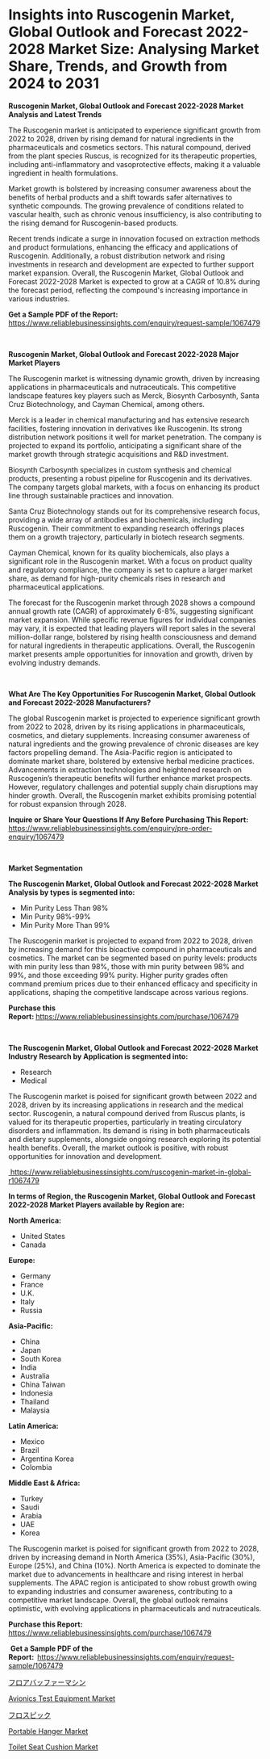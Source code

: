 <p><h1>Insights into Ruscogenin Market, Global Outlook and Forecast 2022-2028 Market Size: Analysing Market Share, Trends, and Growth from 2024 to 2031</h1></p><p><strong>Ruscogenin Market, Global Outlook and Forecast 2022-2028 Market Analysis and Latest Trends</strong></p>
<p><p>The Ruscogenin market is anticipated to experience significant growth from 2022 to 2028, driven by rising demand for natural ingredients in the pharmaceuticals and cosmetics sectors. This natural compound, derived from the plant species Ruscus, is recognized for its therapeutic properties, including anti-inflammatory and vasoprotective effects, making it a valuable ingredient in health formulations.</p><p>Market growth is bolstered by increasing consumer awareness about the benefits of herbal products and a shift towards safer alternatives to synthetic compounds. The growing prevalence of conditions related to vascular health, such as chronic venous insufficiency, is also contributing to the rising demand for Ruscogenin-based products.</p><p>Recent trends indicate a surge in innovation focused on extraction methods and product formulations, enhancing the efficacy and applications of Ruscogenin. Additionally, a robust distribution network and rising investments in research and development are expected to further support market expansion. Overall, the Ruscogenin Market, Global Outlook and Forecast 2022-2028 Market is expected to grow at a CAGR of 10.8% during the forecast period, reflecting the compound's increasing importance in various industries.</p></p>
<p><strong>Get a Sample PDF of the Report:&nbsp;</strong> <a href="https://www.reliablebusinessinsights.com/enquiry/request-sample/1067479">https://www.reliablebusinessinsights.com/enquiry/request-sample/1067479</a></p>
<p>&nbsp;</p>
<p><strong>Ruscogenin Market, Global Outlook and Forecast 2022-2028 Major Market Players</strong></p>
<p><p>The Ruscogenin market is witnessing dynamic growth, driven by increasing applications in pharmaceuticals and nutraceuticals. This competitive landscape features key players such as Merck, Biosynth Carbosynth, Santa Cruz Biotechnology, and Cayman Chemical, among others.</p><p>Merck is a leader in chemical manufacturing and has extensive research facilities, fostering innovation in derivatives like Ruscogenin. Its strong distribution network positions it well for market penetration. The company is projected to expand its portfolio, anticipating a significant share of the market growth through strategic acquisitions and R&D investment.</p><p>Biosynth Carbosynth specializes in custom synthesis and chemical products, presenting a robust pipeline for Ruscogenin and its derivatives. The company targets global markets, with a focus on enhancing its product line through sustainable practices and innovation.</p><p>Santa Cruz Biotechnology stands out for its comprehensive research focus, providing a wide array of antibodies and biochemicals, including Ruscogenin. Their commitment to expanding research offerings places them on a growth trajectory, particularly in biotech research segments.</p><p>Cayman Chemical, known for its quality biochemicals, also plays a significant role in the Ruscogenin market. With a focus on product quality and regulatory compliance, the company is set to capture a larger market share, as demand for high-purity chemicals rises in research and pharmaceutical applications.</p><p>The forecast for the Ruscogenin market through 2028 shows a compound annual growth rate (CAGR) of approximately 6-8%, suggesting significant market expansion. While specific revenue figures for individual companies may vary, it is expected that leading players will report sales in the several million-dollar range, bolstered by rising health consciousness and demand for natural ingredients in therapeutic applications. Overall, the Ruscogenin market presents ample opportunities for innovation and growth, driven by evolving industry demands.</p></p>
<p>&nbsp;</p>
<p><strong>What Are The Key Opportunities For Ruscogenin Market, Global Outlook and Forecast 2022-2028 Manufacturers?</strong></p>
<p><p>The global Ruscogenin market is projected to experience significant growth from 2022 to 2028, driven by its rising applications in pharmaceuticals, cosmetics, and dietary supplements. Increasing consumer awareness of natural ingredients and the growing prevalence of chronic diseases are key factors propelling demand. The Asia-Pacific region is anticipated to dominate market share, bolstered by extensive herbal medicine practices. Advancements in extraction technologies and heightened research on Ruscogenin’s therapeutic benefits will further enhance market prospects. However, regulatory challenges and potential supply chain disruptions may hinder growth. Overall, the Ruscogenin market exhibits promising potential for robust expansion through 2028.</p></p>
<p><strong>Inquire or Share Your Questions If Any Before Purchasing This Report:</strong> <a href="https://www.reliablebusinessinsights.com/enquiry/pre-order-enquiry/1067479">https://www.reliablebusinessinsights.com/enquiry/pre-order-enquiry/1067479</a></p>
<p>&nbsp;</p>
<p><strong>Market Segmentation</strong></p>
<p><strong>The Ruscogenin Market, Global Outlook and Forecast 2022-2028 Market Analysis by types is segmented into:</strong></p>
<p><ul><li>Min Purity Less Than 98%</li><li>Min Purity 98%-99%</li><li>Min Purity More Than 99%</li></ul></p>
<p><p>The Ruscogenin market is projected to expand from 2022 to 2028, driven by increasing demand for this bioactive compound in pharmaceuticals and cosmetics. The market can be segmented based on purity levels: products with min purity less than 98%, those with min purity between 98% and 99%, and those exceeding 99% purity. Higher purity grades often command premium prices due to their enhanced efficacy and specificity in applications, shaping the competitive landscape across various regions.</p></p>
<p><strong>Purchase this Report:&nbsp;</strong><a href="https://www.reliablebusinessinsights.com/purchase/1067479">https://www.reliablebusinessinsights.com/purchase/1067479</a></p>
<p>&nbsp;</p>
<p><strong>The Ruscogenin Market, Global Outlook and Forecast 2022-2028 Market Industry Research by Application is segmented into:</strong></p>
<p><ul><li>Research</li><li>Medical</li></ul></p>
<p><p>The Ruscogenin market is poised for significant growth between 2022 and 2028, driven by its increasing applications in research and the medical sector. Ruscogenin, a natural compound derived from Ruscus plants, is valued for its therapeutic properties, particularly in treating circulatory disorders and inflammation. Its demand is rising in both pharmaceuticals and dietary supplements, alongside ongoing research exploring its potential health benefits. Overall, the market outlook is positive, with robust opportunities for innovation and development.</p></p>
<p><a href="https://www.reliablebusinessinsights.com/ruscogenin-market-in-global-r1067479">&nbsp;https://www.reliablebusinessinsights.com/ruscogenin-market-in-global-r1067479</a></p>
<p><strong>In terms of Region, the Ruscogenin Market, Global Outlook and Forecast 2022-2028 Market Players available by Region are:</strong></p>
<p>
    <p> <strong> North America: </strong>
        <ul>
            <li>United States</li>
            <li>Canada</li>
        </ul>
        </p> 
    <p> <strong> Europe: </strong>
        <ul>
            <li>Germany</li>
            <li>France</li>
            <li>U.K.</li>
            <li>Italy</li>
            <li>Russia</li>
        </ul>
        </p> 
    <p> <strong> Asia-Pacific: </strong>
        <ul>
            <li>China</li>
            <li>Japan</li>
            <li>South Korea</li>
            <li>India</li>
            <li>Australia</li>
            <li>China Taiwan</li>
            <li>Indonesia</li>
            <li>Thailand</li>
            <li>Malaysia</li>
        </ul>
        </p> 
    <p> <strong> Latin America: </strong>
        <ul>
            <li>Mexico</li>
            <li>Brazil</li>
            <li>Argentina Korea</li>
            <li>Colombia</li>
        </ul>
        </p> 
    <p> <strong> Middle East & Africa: </strong>
        <ul>
            <li>Turkey</li>
            <li>Saudi</li>
            <li>Arabia</li>
            <li>UAE</li>
            <li>Korea</li>
        </ul>
    </p>
    </p>
<p><p>The Ruscogenin market is poised for significant growth from 2022 to 2028, driven by increasing demand in North America (35%), Asia-Pacific (30%), Europe (25%), and China (10%). North America is expected to dominate the market due to advancements in healthcare and rising interest in herbal supplements. The APAC region is anticipated to show robust growth owing to expanding industries and consumer awareness, contributing to a competitive market landscape. Overall, the global outlook remains optimistic, with evolving applications in pharmaceuticals and nutraceuticals.</p></p>
<p><strong>Purchase this Report: </strong><a href="https://www.reliablebusinessinsights.com/purchase/1067479">https://www.reliablebusinessinsights.com/purchase/1067479</a></p>
<p>&nbsp;<strong>Get a Sample PDF of the Report:&nbsp;&nbsp;</strong><a href="https://www.reliablebusinessinsights.com/enquiry/request-sample/1067479">https://www.reliablebusinessinsights.com/enquiry/request-sample/1067479</a></p>
<p><strong></strong></p>
<p><p><a href="https://medium.com/@titusboyer1/%E6%9C%AA%E6%9D%A5%E3%82%92%E6%8F%8F%E3%81%8F-%E3%82%B0%E3%83%AD%E3%83%BC%E3%83%90%E3%83%AB%E3%83%95%E3%83%AD%E3%82%A2%E3%83%90%E3%83%83%E3%83%95%E3%82%A1%E3%83%BC%E3%83%9E%E3%82%B7%E3%83%B3%E5%B8%82%E5%A0%B4%E3%81%AE%E5%8C%85%E6%8B%AC%E7%9A%84%E5%88%86%E6%9E%90-2024%E5%B9%B4-2031%E5%B9%B4-73c625abafb3">フロアバッファーマシン</a></p><p><a href="https://www.linkedin.com/pulse/insights-avionics-test-equipment-market-share-competitive-kgvje?trackingId=PEUbZoc6RbSfYIF13wK5pw%3D%3D">Avionics Test Equipment Market</a></p><p><a href="https://medium.com/@titusboyer1/%E3%83%95%E3%83%AD%E3%82%B9%E3%83%94%E3%83%83%E3%82%AF%E5%B8%82%E5%A0%B4-%E6%A5%AD%E7%95%8C%E3%81%AE%E7%8A%B6%E6%B3%81-%E6%88%90%E9%95%B7%E3%81%AE%E8%BB%8C%E8%B7%A1%E5%8F%8A%E3%81%B3%E3%82%B0%E3%83%AD%E3%83%BC%E3%83%90%E3%83%AB%E5%B8%82%E5%A0%B4-2fe4f68e6b79">フロスピック</a></p><p><a href="https://medium.com/@penurundingin_24290/portable-hanger-market-size-is-growing-at-cagr-of-4-5-d1fd117c498e">Portable Hanger Market</a></p><p><a href="https://medium.com/@penurundingin_24290/toilet-seat-cushion-market-size-share-competitive-landscape-and-trend-analysis-report-by-type-769c9c7b3830">Toilet Seat Cushion Market</a></p></p>